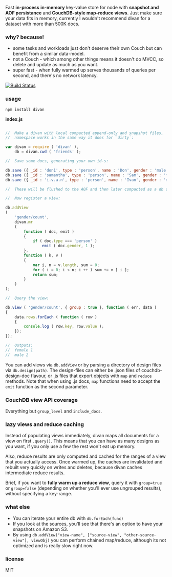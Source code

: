 

Fast **in-process**
**in-memory** key-value store for node
with **snapshot and AOF persistance**
and **CouchDB-style map-reduce views**.
Just make sure your data fits in memory,
currently I wouldn't recommend divan
for a dataset with more than 500K docs.


### why? because!

- some tasks and workloads just don't deserve their own Couch but can benefit from a similar data-model.
- not a Couch - which among other things means it doesn't do MVCC, so delete and update as much as you want.
- super fast - when fully warmed up serves thousands of queries per second, and there's no network latency.

[![Build Status](https://secure.travis-ci.org/hdachev/divan.png?branch=master)](http://travis-ci.org/hdachev/divan)


### usage

    npm install divan

**index.js**

```javascript

//  Make a divan with local compacted append-only and snapshot files,
//  namespace works in the same way it does for `dirty`:

var divan = require ( 'divan' ),
    db = divan.cwd ( 'friends' );

//  Save some docs, generating your own id-s:

db.save ({ _id : 'don1', type : 'person', name : 'Don', gender : 'male' });
db.save ({ _id : 'samantha', type : 'person', name : 'Sam', gender : 'female' });
db.save ({ _id : 'i.v.a.n', type : 'person', name : 'Ivan', gender : 'male' });

//  These will be flushed to the AOF and then later compacted as a db snapshot.

//  Now register a view:

db.addView
(
    'gender/count',
    divan.mr
    (
        function ( doc, emit )
        {
            if ( doc.type === 'person' )
                emit ( doc.gender, 1 );
        },
        function ( k, v )
        {
            var i, n = v.length, sum = 0;
            for ( i = 0; i < n; i ++ ) sum += v [ i ];
            return sum;
        }
    )
);

//  Query the view:

db.view ( 'gender/count', { group : true }, function ( err, data )
{
    data.rows.forEach ( function ( row )
    {
        console.log ( row.key, row.value );
    });
});

//  Outputs:
//  female 1
//  male 2

```

You can add views via `db.addView`
or by parsing a directory of
design files via `db.design(path)`.
The design-files can either be
.json files of couchdb-design-doc flavour,
or .js files that export objects
with `map` and `reduce` methods.
Note that when using .js docs,
`map` functions need to accept
the `emit` function as the second parameter.


### CouchDB view API coverage

Everything but `group_level` and `include_docs`.


### lazy views and reduce caching

Instead of populating views immediately,
divan maps all documents for a view on first `.query()`.
This means that you can have as many designs as you want,
if you only use a few the rest won't eat up memory.

Also, reduce results are only computed and cached
for the ranges of a view that you actually access.
Once warmed up, the caches are invalidated and rebuilt
very quickly on writes and deletes,
because divan caches intermediate reduce results.

Brief, if you want to **fully warm up a reduce view**,
query it with `group=true` or `group=false`
(depending on whether you'll ever use ungrouped results),
without specifying a key-range.


### what else

- You can iterate your entire db with `db.forEach(func)`
- If you look at the sources, you'll see that there's an option to have your snapshots on Amazon S3.
- By using `db.addView("view-name", ["source-view", "other-source-view"], viewObj)` you can perform chained map/reduce, although its not optimized and is really slow right now.


### license

MIT

